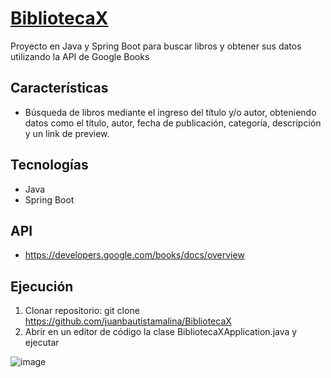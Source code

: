 # [BibliotecaX](https://github.com/juanbautistamalina/BibliotecaX#BibliotecaX)
Proyecto en Java y Spring Boot para buscar libros y obtener sus datos utilizando la API de Google Books


## Características
- Búsqueda de libros mediante el ingreso del título y/o autor, obteniendo datos como el título, autor, fecha de publicación, categoría, descripción y un link de preview. 

## Tecnologías
- Java
- Spring Boot

## API
- https://developers.google.com/books/docs/overview

## Ejecución
1. Clonar repositorio: git clone https://github.com/juanbautistamalina/BibliotecaX
2. Abrir en un editor de código la clase BibliotecaXApplication.java y ejecutar


![image](https://imgur.com/a/W2Yw9t3)

 
